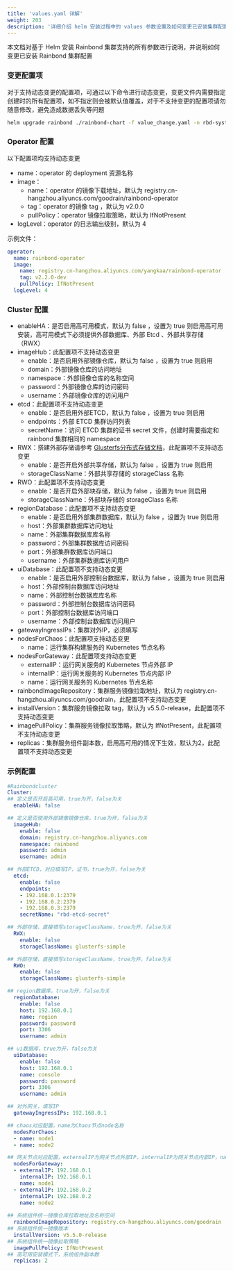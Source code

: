 ```yaml
---
title: 'values.yaml 详解'
weight: 203
description: '详细介绍 helm 安装过程中的 values 参数设置及如何变更已安装集群配置'
---
```


本文档对基于 Helm 安装 Rainbond 集群支持的所有参数进行说明，并说明如何变更已安装 Rainbond 集群配置

### 变更配置项

对于支持动态变更的配置项，可通过以下命令进行动态变更，变更文件内需要指定创建时的所有配置项，如不指定则会被默认值覆盖，对于不支持变更的配置项请勿随意修改，避免造成数据丢失等问题

```bash
helm upgrade rainbond ./rainbond-chart -f value_change.yaml -n rbd-system
```

### Operator 配置

以下配置项均支持动态变更

- name：operator 的 deployment 资源名称
- image：
    - name：operator 的镜像下载地址，默认为 registry.cn-hangzhou.aliyuncs.com/goodrain/rainbond-operator
    - tag：operator 的镜像 tag ，默认为 v2.0.0
    - pullPolicy：operator 镜像拉取策略，默认为 IfNotPresent
- logLevel：operator 的日志输出级别，默认为 4

示例文件：
```yaml
operator:
  name: rainbond-operator
  image:
    name: registry.cn-hangzhou.aliyuncs.com/yangkaa/rainbond-operator
    tag: v2.2.0-dev
    pullPolicy: IfNotPresent
  logLevel: 4
```

### Cluster 配置

- enableHA：是否启用高可用模式，默认为 false ，设置为 true 则启用高可用安装，高可用模式下必须提供外部数据库、外部 Etcd 、外部共享存储（RWX）
- imageHub：此配置项不支持动态变更
    - enable：是否启用外部镜像仓库，默认为 false ，设置为 true 则启用
    - domain：外部镜像仓库的访问地址
    - namespace：外部镜像仓库的名称空间
    - password：外部镜像仓库的访问密码
    - username：外部镜像仓库的访问用户
- etcd：此配置项不支持动态变更
    - enable：是否启用外部ETCD，默认为 false ，设置为 true 则启用
    - endpoints：外部 ETCD 集群访问列表
    - secretName：访问 ETCD 集群的证书 secret 文件，创建时需要指定和 rainbond 集群相同的 namespace 
- RWX：搭建外部存储请参考 [Glusterfs分布式存储文档](../user-operations/storage/deploy-glusterfs/)，此配置项不支持动态变更
    - enable：是否开启外部共享存储，默认为 false ，设置为 true 则启用
    - storageClassName：外部共享存储的 storageClass 名称
- RWO：此配置项不支持动态变更
    - enable：是否开启外部块存储，默认为 false ，设置为 true 则启用
    - storageClassName：外部块存储的 storageClass 名称
- regionDatabase：此配置项不支持动态变更
    - enable：是否启用外部集群数据库，默认为 false ，设置为 true 则启用
    - host：外部集群数据库访问地址
    - name：外部集群数据库库名称
    - password：外部集群数据库访问密码
    - port：外部集群数据库访问端口
    - username：外部集群数据库访问用户
- uiDatabase：此配置项不支持动态变更
    - enable：是否启用外部控制台数据库，默认为 false ，设置为 true 则启用
    - host：外部控制台数据库访问地址
    - name：外部控制台数据库库名称
    - password：外部控制台数据库访问密码
    - port：外部控制台数据库访问端口
    - username：外部控制台数据库访问用户
- gatewayIngressIPs：集群对外IP，必须填写
- nodesForChaos：此配置项支持动态变更
    - name：运行集群构建服务的 Kubernetes 节点名称
- nodesForGateway：此配置项支持动态变更
    - externalIP：运行网关服务的 Kubernetes 节点外部 IP
    - internalIP：运行网关服务的 Kubernetes 节点内部 IP
    - name：运行网关服务的 Kubernetes 节点名称
- rainbondImageRepository：集群服务镜像拉取地址，默认为 registry.cn-hangzhou.aliyuncs.com/goodrain，此配置项不支持动态变更
- installVersion：集群服务镜像拉取 tag，默认为 v5.5.0-release，此配置项不支持动态变更
- imagePullPolicy：集群服务镜像拉取策略，默认为 IfNotPresent，此配置项不支持动态变更
- replicas：集群服务组件副本数，启用高可用的情况下生效，默认为2，此配置项不支持动态变更

### 示例配置

```yaml
#Rainbondcluster
Cluster:
## 定义是否开启高可用，true为开，false为关  
  enableHA: false

## 定义是否使用外部镜像镜像仓库，true为开，false为关
  imageHub:
    enable: false
    domain: registry.cn-hangzhou.aliyuncs.com
    namespace: rainbond
    password: admin
    username: admin

## 外部ETCD，对应填写IP，证书，true为开，false为关
  etcd:
    enable: false
    endpoints: 
    - 192.168.0.1:2379 
    - 192.168.0.2:2379
    - 192.168.0.3:2379
    secretName: "rbd-etcd-secret"

## 外部存储，直接填写storageClassName，true为开，false为关
  RWX:
    enable: false
    storageClassName: glusterfs-simple

## 外部存储，直接填写storageClassName，true为开，false为关
  RWO:
    enable: false
    storageClassName: glusterfs-simple

## region数据库，true为开，false为关
  regionDatabase:
    enable: false
    host: 192.168.0.1
    name: region
    password: password
    port: 3306
    username: admin

## ui数据库，true为开，false为关
  uiDatabase:
    enable: false
    host: 192.168.0.1
    name: console
    password: password
    port: 3306
    username: admin 

## 对外网关，填写IP
  gatewayIngressIPs: 192.168.0.1

## chaos对应配置，name为Chaos节点node名称
  nodesForChaos:
  - name: node1
  - name: node2

## 网关节点对应配置，externalIP为网关节点外部IP，internalIP为网关节点内部IP，name为网关节点node名称
  nodesForGateway:
  - externalIP: 192.168.0.1
    internalIP: 192.168.0.1
    name: node1
  - externalIP: 192.168.0.2
    internalIP: 192.168.0.2
    name: node2
    
## 系统组件统一镜像仓库拉取地址及名称空间
  rainbondImageRepository: registry.cn-hangzhou.aliyuncs.com/goodrain
## 系统组件统一镜像版本
  installVersion: v5.5.0-release
## 系统组件统一镜像拉取策略
  imagePullPolicy: IfNotPresent
## 高可用安装模式下，系统组件副本数
  replicas: 2
```
